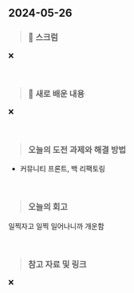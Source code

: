 ## 2024-05-26

> ### 📑 스크럼


❌


<br>

> ### 🤔 새로 배운 내용

❌

<br>

> ### 오늘의 도전 과제와 해결 방법

- 커뮤니티 프론트, 백 리팩토링
    
<br>

> ### 오늘의 회고

일찍자고 일찍 일어나니까 개운함

<br>

> ### 참고 자료 및 링크

❌
